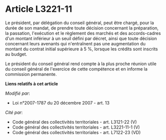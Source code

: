 # Article L3221-11

Le président, par délégation du conseil général, peut être chargé, pour la durée de son mandat, de prendre toute décision
concernant la préparation, la passation, l'exécution et le règlement des marchés et des accords-cadres d'un montant inférieur
à un seuil défini par décret, ainsi que toute décision concernant leurs avenants qui n'entraînent pas une augmentation du
montant du contrat initial supérieure à 5 %, lorsque les crédits sont inscrits au budget. 

Le président du conseil général rend compte à la plus proche réunion utile du conseil général de l'exercice de cette
compétence et en informe la commission permanente.

**Liens relatifs à cet article**

_Modifié par_:

  - Loi n°2007-1787 du 20 décembre 2007 - art. 13

_Cité par_:

  - Code général des collectivités territoriales - art. L3121-22 (V)
  - Code général des collectivités territoriales - art. L3221-11-1 (V)
  - Code général des collectivités territoriales - art. L7122-23 (VD)
